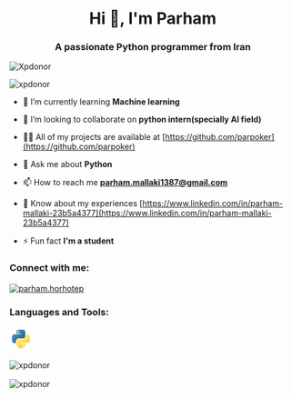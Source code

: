 <h1 align="center">Hi 👋, I'm Parham</h1>
<h3 align="center">A passionate Python programmer from Iran</h3>
<img alighn="right" alt="Xpdonor" width="400" src="https://mir-s3-cdn-cf.behance.net/project_modules/hd/06f21a161921919.63cd7887d0a70.gif">

<p align="left"> <img src="https://komarev.com/ghpvc/?username=xpdonor&label=Profile%20views&color=0e75b6&style=flat" alt="xpdonor" /> </p>

- 🌱 I’m currently learning **Machine learning**

- 👯 I’m looking to collaborate on **python intern(specially AI field)**

- 👨‍💻 All of my projects are available at [https://github.com/parpoker](https://github.com/parpoker)

- 💬 Ask me about **Python**

- 📫 How to reach me **parham.mallaki1387@gmail.com**

- 📄 Know about my experiences [https://www.linkedin.com/in/parham-mallaki-23b5a4377](https://www.linkedin.com/in/parham-mallaki-23b5a4377)

- ⚡ Fun fact **I'm a student**

<h3 align="left">Connect with me:</h3>
<p align="left">
<a href="https://instagram.com/parham.horhotep" target="blank"><img align="center" src="https://raw.githubusercontent.com/rahuldkjain/github-profile-readme-generator/master/src/images/icons/Social/instagram.svg" alt="parham.horhotep" height="30" width="40" /></a>
</p>

<h3 align="left">Languages and Tools:</h3>
<p align="left"> <a href="https://www.python.org" target="_blank" rel="noreferrer"> <img src="https://raw.githubusercontent.com/devicons/devicon/master/icons/python/python-original.svg" alt="python" width="40" height="40"/> </a> </p>

<p><img align="center" src="https://github-readme-stats.vercel.app/api/top-langs?username=xpdonor&show_icons=true&locale=en&layout=compact" alt="xpdonor" /></p>

<p><img align="center" src="https://github-readme-streak-stats.herokuapp.com/?user=xpdonor&" alt="xpdonor" /></p>
